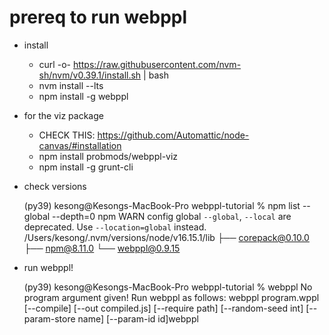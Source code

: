 # prereq to run webppl

- install

  - curl -o- https://raw.githubusercontent.com/nvm-sh/nvm/v0.39.1/install.sh | bash
  - nvm install --lts
  - npm install -g webppl
- for the viz package

  - CHECK THIS: https://github.com/Automattic/node-canvas/#installation
  - npm install probmods/webppl-viz
  - npm install -g grunt-cli
- check versions

  (py39) kesong@Kesongs-MacBook-Pro webppl-tutorial % npm list --global --depth=0
  npm WARN config global `--global`, `--local` are deprecated. Use `--location=global` instead.
  /Users/kesong/.nvm/versions/node/v16.15.1/lib
  ├── corepack@0.10.0
  ├── npm@8.11.0
  └── webppl@0.9.15
- run webppl!

  (py39) kesong@Kesongs-MacBook-Pro webppl-tutorial % webppl
  No program argument given! Run webppl as follows:
  webppl program.wppl [--compile] [--out compiled.js] [--require path] [--random-seed int] [--param-store name] [--param-id id]webppl
